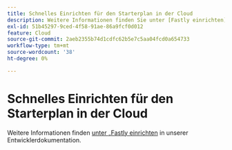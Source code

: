 ```yaml
---
title: Schnelles Einrichten für den Starterplan in der Cloud
description: Weitere Informationen finden Sie unter [Fastly einrichten](https://experienceleague.adobe.com/de/docs/commerce-cloud-service/user-guide/cdn/setup-fastly/fastly-configuration) in unserer Entwicklerdokumentation.
exl-id: 51b45297-9ced-4f58-91ae-86a9fcf0d012
feature: Cloud
source-git-commit: 2aeb2355b74d1cdfc62b5e7c5aa04fcd0a654733
workflow-type: tm+mt
source-wordcount: '38'
ht-degree: 0%

---
```


# Schnelles Einrichten für den Starterplan in der Cloud

Weitere Informationen finden [&#x200B; unter „Fastly einrichten](https://experienceleague.adobe.com/de/docs/commerce-cloud-service/user-guide/cdn/setup-fastly/fastly-configuration) in unserer Entwicklerdokumentation.
